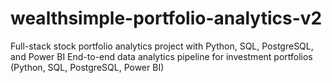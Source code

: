# wealthsimple-portfolio-analytics-v2
Full-stack stock portfolio analytics project with Python, SQL, PostgreSQL, and Power BI  End-to-end data analytics pipeline for investment portfolios (Python, SQL, PostgreSQL, Power BI)
